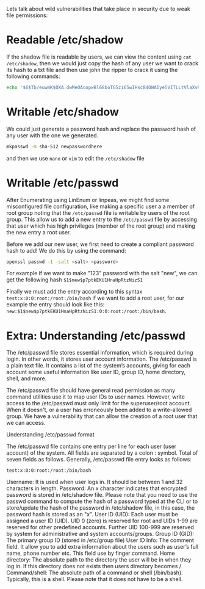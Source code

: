 Lets talk about wild vulnerabilities that take place in security due to weak file permissions:
# Readable /etc/shadow

If the shadow file is readable by users, we can view the content using `cat /etc/shadow`, then we would just copy the hash of any user we want to crack its hash to a txt file and then use john the ripper to crack it using the following commands:

```bash
echo '$6$Tb/euwmK$OXA.dwMeOAcopwBl68boTG5zi65wIHsc84OWAIye5VITLLtVlaXvRDJXET..it8r.jbrlpfZeMdwD3B0fGxJI0' > hash.txt & john --wordlist=/usr/share/wordlists/rockyou.txt hash.txt
```
# Writable /etc/shadow

We could just generate a password hash and replace the password hash of any user with the one we generated.

```bash
mkpasswd -m sha-512 newpasswordhere
```

and then we use `nano` or `vim` to edit the `/etc/shadow` file
# Writable /etc/passwd

After Enumerating using LinEnum or linpeas, we might find some misconfigured file configuration, like making a specific user a a member of root group noting that the `/etc/passwd` file is writable by users of the root group. This allow us to add a new entry to the `/etc/passwd` file by accessing that user which has high privileges (member of the root group) and making the new entry a root user.

Before we add our new user, we first need to create a compliant password hash to add! We do this by using the command: 

```bash
openssl passwd -1 -salt <salt> <password>
```

For example if we want to make "123" password with the salt "new", we can get the following hash `$1$new$p7ptkEKU1HnaHpRtzNizS1`

Finally we must add the entry according to this syntax `test:x:0:0:root:/root:/bin/bash` if we want to add a root user, for our example the entry should look like this: `new:$1$new$p7ptkEKU1HnaHpRtzNizS1:0:0:root:/root:/bin/bash`.
# Extra: Understanding /etc/passwd

The /etc/passwd file stores essential information, which  is required during login. In other words, it stores user account information. The /etc/passwd is a plain text file. It contains a list of the system’s accounts, giving for each account some useful information like user ID, group ID, home directory, shell, and more.

The /etc/passwd file should have general read permission as many command utilities use it to map user IDs to user names. However, write access to the /etc/passwd must only limit for the superuser/root account. When it doesn't, or a user has erroneously been added to a write-allowed group. We have a vulnerability that can allow the creation of a root user that we can access.

Understanding /etc/passwd format

The /etc/passwd file contains one entry per line for each user (user account) of the system. All fields are separated by a colon : symbol. Total of seven fields as follows. Generally, /etc/passwd file entry looks as follows:

    test:x:0:0:root:/root:/bin/bash

Username: It is used when user logs in. It should be between 1 and 32 characters in length.
Password: An x character indicates that encrypted password is stored in /etc/shadow file. Please note that you need to use the passwd command to compute the hash of a password typed at the CLI or to store/update the hash of the password in /etc/shadow file, in this case, the password hash is stored as an "x".
User ID (UID): Each user must be assigned a user ID (UID). UID 0 (zero) is reserved for root and UIDs 1-99 are reserved for other predefined accounts. Further UID 100-999 are reserved by system for administrative and system accounts/groups.
Group ID (GID): The primary group ID (stored in /etc/group file)
User ID Info: The comment field. It allow you to add extra information about the users such as user’s full name, phone number etc. This field use by finger command.
Home directory: The absolute path to the directory the user will be in when they log in. If this directory does not exists then users directory becomes /
Command/shell: The absolute path of a command or shell (/bin/bash). Typically, this is a shell. Please note that it does not have to be a shell.